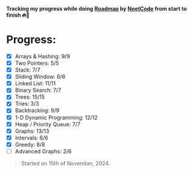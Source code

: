 **Tracking my progress while doing [Roadmap](https://neetcode.io/roadmap) by [NeetCode](https://www.youtube.com/channel/UC_mYaQAE6-71rjSN6CeCA-g) from start to finish 🔥🚀**

# Progress:

- [x] Arrays & Hashing: 9/9
- [x] Two Pointers: 5/5
- [x] Stack: 7/7
- [x] Sliding Window: 6/6
- [x] Linked List: 11/11
- [x] Binary Search: 7/7
- [x] Trees: 15/15
- [x] Tries: 3/3
- [x] Backtracking: 9/9
- [x] 1-D Dynamic Programming: 12/12
- [x] Heap / Priority Queue: 7/7
- [x] Graphs: 13/13
- [x] Intervals: 6/6
- [x] Greedy: 8/8
- [ ] Advanced Graphs: 2/6
> Started on 15th of November, 2024.
